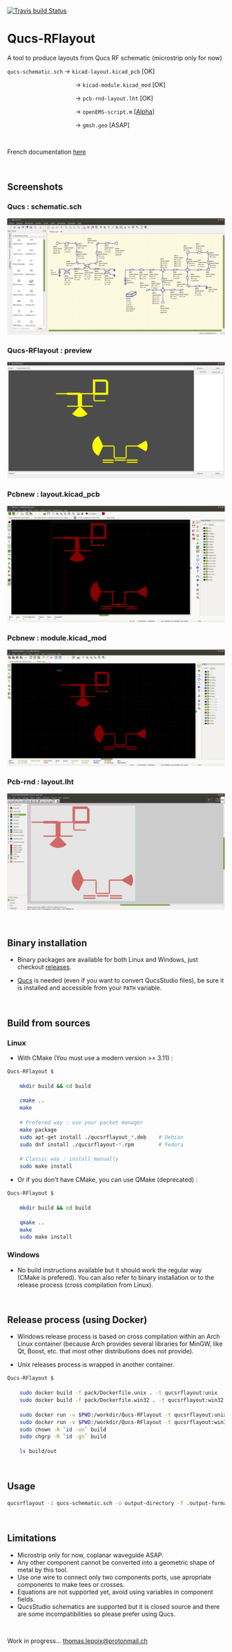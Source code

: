 [![Travis build Status](https://travis-ci.org/thomaslepoix/Qucs-RFlayout.svg?branch=master)](https://travis-ci.org/thomaslepoix/Qucs-RFlayout)

# Qucs-RFlayout

A tool to produce layouts from Qucs RF schematic (microstrip only for now)

`qucs-schematic.sch` -> `kicad-layout.kicad_pcb` [OK]

&nbsp;&nbsp;&nbsp;&nbsp;&nbsp;&nbsp;&nbsp;&nbsp;&nbsp;&nbsp;&nbsp;&nbsp;&nbsp;&nbsp;&nbsp;&nbsp;&nbsp;&nbsp;&nbsp;&nbsp;&nbsp;&nbsp;&nbsp;&nbsp;&nbsp;&nbsp;&nbsp;&nbsp;&nbsp;&nbsp;&nbsp;&nbsp;&nbsp;&nbsp;&nbsp;&nbsp;&nbsp;&nbsp;&nbsp;
-> `kicad-module.kicad_mod` [OK]

&nbsp;&nbsp;&nbsp;&nbsp;&nbsp;&nbsp;&nbsp;&nbsp;&nbsp;&nbsp;&nbsp;&nbsp;&nbsp;&nbsp;&nbsp;&nbsp;&nbsp;&nbsp;&nbsp;&nbsp;&nbsp;&nbsp;&nbsp;&nbsp;&nbsp;&nbsp;&nbsp;&nbsp;&nbsp;&nbsp;&nbsp;&nbsp;&nbsp;&nbsp;&nbsp;&nbsp;&nbsp;&nbsp;&nbsp;
-> `pcb-rnd-layout.lht` [OK]

&nbsp;&nbsp;&nbsp;&nbsp;&nbsp;&nbsp;&nbsp;&nbsp;&nbsp;&nbsp;&nbsp;&nbsp;&nbsp;&nbsp;&nbsp;&nbsp;&nbsp;&nbsp;&nbsp;&nbsp;&nbsp;&nbsp;&nbsp;&nbsp;&nbsp;&nbsp;&nbsp;&nbsp;&nbsp;&nbsp;&nbsp;&nbsp;&nbsp;&nbsp;&nbsp;&nbsp;&nbsp;&nbsp;&nbsp;
-> `openEMS-script.m` [[Alpha](https://github.com/thomaslepoix/Qucs-RFlayout/tree/dev)]

&nbsp;&nbsp;&nbsp;&nbsp;&nbsp;&nbsp;&nbsp;&nbsp;&nbsp;&nbsp;&nbsp;&nbsp;&nbsp;&nbsp;&nbsp;&nbsp;&nbsp;&nbsp;&nbsp;&nbsp;&nbsp;&nbsp;&nbsp;&nbsp;&nbsp;&nbsp;&nbsp;&nbsp;&nbsp;&nbsp;&nbsp;&nbsp;&nbsp;&nbsp;&nbsp;&nbsp;&nbsp;&nbsp;&nbsp;
-> `gmsh.geo` [ASAP]

<br>

French documentation [here](https://github.com/thomaslepoix/ESTEI/blob/master/M2_CPP_Qucs-RFlayout/Qucs-RFlayout.pdf)

<br>

## Screenshots

### Qucs : schematic.sch
![qucs_sch](res/test_qucs_sch.png)

### Qucs-RFlayout : preview
![qucsrflayout_preview](res/test_qucsrflayout_preview.png)

### Pcbnew : layout.kicad_pcb
![pcbnew_kicad_pcb](res/test_pcbnew_kicad_pcb.png)

### Pcbnew : module.kicad_mod
![pcbnew_kicad_mod](res/test_pcbnew_kicad_mod.png)

### Pcb-rnd : layout.lht
![pcb-rnd_lht](res/test_pcb-rnd_lht.png)

<br>

## Binary installation

- Binary packages are available for both Linux and Windows, just checkout [releases](https://github.com/thomaslepoix/Qucs-RFlayout/releases).

- [Qucs](https://github.com/Qucs/qucs) is needed (even if you want to convert QucsStudio files), be sure it is installed and accessible from your `PATH` variable.

<br>

## Build from sources

### Linux

- With CMake (You must use a modern version >= 3.11) :

```sh
Qucs-RFlayout $

    mkdir build && cd build

    cmake ..
    make

    # Prefered way : use your packet manager
    make package
    sudo apt-get install ./qucsrflayout_*.deb    # Debian
    sudo dnf install ./qucsrflayout-*.rpm        # Fedora

    # Classic way : install manually
    sudo make install
```

- Or if you don't have CMake, you can use QMake (deprecated) :

```sh
Qucs-RFlayout $

    mkdir build && cd build

    qmake ..
    make
    sudo make install
```

### Windows

- No build instructions available but it should work the regular way (CMake is prefered). You can also refer to binary installation or to the release process (cross compilation from Linux).

<br>

## Release process (using Docker)

- Windows release process is based on cross compilation within an Arch Linux container (because Arch provides several libraries for MinGW, like Qt, Boost, etc. that most other distributions does not provide).

- Unix releases process is wrapped in another container.

```sh
Qucs-RFlayout $

    sudo docker build -f pack/Dockerfile.unix . -t qucsrflayout:unix
    sudo docker build -f pack/Dockerfile.win32 . -t qucsrflayout:win32

    sudo docker run -v $PWD:/workdir/Qucs-RFlayout -t qucsrflayout:unix
    sudo docker run -v $PWD:/workdir/Qucs-RFlayout -t qucsrflayout:win32
    sudo chown -R `id -un` build
    sudo chgrp -R `id -gn` build

    ls build/out
```

<br>

## Usage

```sh
qucsrflayout -i qucs-schematic.sch -o output-directory -f .output-format
```

<br>

## Limitations

- Microstrip only for now, coplanar waveguide ASAP.
- Any other component cannot be converted into a geometric shape of metal by this tool.
- Use one wire to connect only two components ports, use apropriate components to make tees or crosses.
- Equations are not supported yet, avoid using variables in component fields.
- QucsStudio schematics are supported but it is closed source and there are some incompatibilities so please prefer using Qucs.

<br>

Work in progress... thomas.lepoix@protonmail.ch
